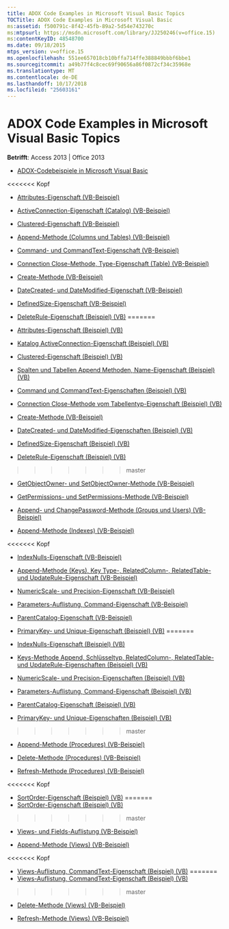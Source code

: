 ```yaml
---
title: ADOX Code Examples in Microsoft Visual Basic Topics
TOCTitle: ADOX Code Examples in Microsoft Visual Basic
ms:assetid: f500791c-8f42-45fb-89a2-5d54e743270c
ms:mtpsurl: https://msdn.microsoft.com/library/JJ250246(v=office.15)
ms:contentKeyID: 48548700
ms.date: 09/18/2015
mtps_version: v=office.15
ms.openlocfilehash: 551ee657018cb10bffa714ffe388849bbbf6bbe1
ms.sourcegitcommit: a49b77f4c8cec69f90656a86f0872cf34c35968e
ms.translationtype: MT
ms.contentlocale: de-DE
ms.lasthandoff: 10/17/2018
ms.locfileid: "25603161"
---
```

# <a name="adox-code-examples-in-microsoft-visual-basic-topics"></a>ADOX Code Examples in Microsoft Visual Basic Topics


**Betrifft**: Access 2013 | Office 2013


  - [ADOX-Codebeispiele in Microsoft Visual Basic](adox-code-examples-in-microsoft-visual-basic.md)

<<<<<<< Kopf
  - [Attributes-Eigenschaft (VB-Beispiel)](attributes-property-example-vb.md)

  - [ActiveConnection-Eigenschaft (Catalog) (VB-Beispiel)](catalog-activeconnection-property-example-vb.md)

  - [Clustered-Eigenschaft (VB-Beispiel)](clustered-property-example-vb.md)

  - [ Append-Methode (Columns und Tables) (VB-Beispiel) ](columns-and-tables-append-methods-name-property-example-vb.md)

  - [Command- und CommandText-Eigenschaft (VB-Beispiel)](command-and-commandtext-properties-example-vb.md)

  - [Connection Close-Methode, Type-Eigenschaft (Table) (VB-Beispiel)](connection-close-method-table-type-property-example-vb.md)

  - [Create-Methode (VB-Beispiel)](create-method-example-vb.md)

  - [DateCreated- und DateModified-Eigenschaft (VB-Beispiel)](datecreated-and-datemodified-properties-example-vb.md)

  - [DefinedSize-Eigenschaft (VB-Beispiel)](definedsize-property-example-vb.md)

  - [DeleteRule-Eigenschaft (Beispiel) (VB)](deleterule-property-example-vb.md)
=======
  - [Attributes-Eigenschaft (Beispiel) (VB)](attributes-property-example-vb.md)

  - [Katalog ActiveConnection-Eigenschaft (Beispiel) (VB)](catalog-activeconnection-property-example-vb.md)

  - [Clustered-Eigenschaft (Beispiel) (VB)](clustered-property-example-vb.md)

  - [Spalten und Tabellen Append Methoden, Name-Eigenschaft (Beispiel) (VB)](columns-and-tables-append-methods-name-property-example-vb.md)

  - [Command und CommandText-Eigenschaften (Beispiel) (VB)](command-and-commandtext-properties-example-vb.md)

  - [Connection Close-Methode vom Tabellentyp-Eigenschaft (Beispiel) (VB)](connection-close-method-table-type-property-example-vb.md)

  - [Create-Methode (VB-Beispiel)](create-method-example-vb.md)

  - [DateCreated- und DateModified-Eigenschaften (Beispiel) (VB)](datecreated-and-datemodified-properties-example-vb.md)

  - [DefinedSize-Eigenschaft (Beispiel) (VB)](definedsize-property-example-vb.md)

  - [DeleteRule-Eigenschaft (Beispiel) (VB)](deleterule-property-example-vb.md)
>>>>>>> master

  - [GetObjectOwner- und SetObjectOwner-Methode (VB-Beispiel)](getobjectowner-and-setobjectowner-methods-example-vb.md)

  - [GetPermissions- und SetPermissions-Methode (VB-Beispiel)](getpermissions-and-setpermissions-methods-example-vb.md)

  - [Append- und ChangePassword-Methode (Groups und Users) (VB-Beispiel)](groups-and-users-append-changepassword-methods-example-vb.md)

  - [Append-Methode (Indexes) (VB-Beispiel)](indexes-append-method-example-vb.md)

<<<<<<< Kopf
  - [IndexNulls-Eigenschaft (VB-Beispiel)](indexnulls-property-example-vb.md)

  - [Append-Methode (Keys), Key Type-, RelatedColumn-, RelatedTable- und UpdateRule-Eigenschaft (VB-Beispiel)](keys-append-method-key-type-relatedcolumn-relatedtable-and-updaterule-properties-example-vb.md)

  - [NumericScale- und Precision-Eigenschaft (VB-Beispiel)](numericscale-and-precision-properties-example-vb.md)

  - [Parameters-Auflistung, Command-Eigenschaft (VB-Beispiel)](parameters-collection-command-property-example-vb.md)

  - [ParentCatalog-Eigenschaft (VB-Beispiel)](parentcatalog-property-example-vb.md)

  - [PrimaryKey- und Unique-Eigenschaft (Beispiel) (VB)](primarykey-and-unique-properties-example-vb.md)
=======
  - [IndexNulls-Eigenschaft (Beispiel) (VB)](indexnulls-property-example-vb.md)

  - [Keys-Methode Append, Schlüsseltyp, RelatedColumn-, RelatedTable- und UpdateRule-Eigenschaften (Beispiel) (VB)](keys-append-method-key-type-relatedcolumn-relatedtable-and-updaterule-properties-example-vb.md)

  - [NumericScale- und Precision-Eigenschaften (Beispiel) (VB)](numericscale-and-precision-properties-example-vb.md)

  - [Parameters-Auflistung, Command-Eigenschaft (Beispiel) (VB)](parameters-collection-command-property-example-vb.md)

  - [ParentCatalog-Eigenschaft (Beispiel) (VB)](parentcatalog-property-example-vb.md)

  - [PrimaryKey- und Unique-Eigenschaften (Beispiel) (VB)](primarykey-and-unique-properties-example-vb.md)
>>>>>>> master

  - [Append-Methode (Procedures) (VB-Beispiel)](procedures-append-method-example-vb.md)

  - [Delete-Methode (Procedures) (VB-Beispiel)](procedures-delete-method-example-vb.md)

  - [Refresh-Methode (Procedures) (VB-Beispiel)](procedures-refresh-method-example-vb.md)

<<<<<<< Kopf
  - [SortOrder-Eigenschaft (Beispiel) (VB)](sortorder-property-example-vb.md)
=======
  - [SortOrder-Eigenschaft (Beispiel) (VB)](sortorder-property-example-vb.md)
>>>>>>> master

  - [Views- und Fields-Auflistung (VB-Beispiel)](views-and-fields-collections-example-vb.md)

  - [Append-Methode (Views) (VB-Beispiel)](views-append-method-example-vb.md)

<<<<<<< Kopf
  - [Views-Auflistung, CommandText-Eigenschaft (Beispiel) (VB)](views-collection-commandtext-property-example-vb.md)
=======
  - [Views-Auflistung, CommandText-Eigenschaft (Beispiel) (VB)](views-collection-commandtext-property-example-vb.md)
>>>>>>> master

  - [Delete-Methode (Views) (VB-Beispiel)](views-delete-method-example-vb.md)

  - [Refresh-Methode (Views) (VB-Beispiel)](views-refresh-method-example-vb.md)

